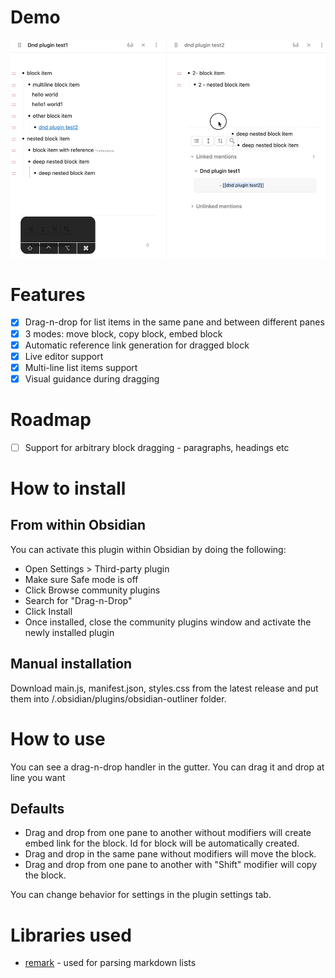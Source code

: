 # Demo

![Demo](demo/demo.gif)

# Features

-   [x] Drag-n-drop for list items in the same pane and between different panes
-   [x] 3 modes: move block, copy block, embed block
-   [x] Automatic reference link generation for dragged block
-   [x] Live editor support
-   [x] Multi-line list items support
-   [x] Visual guidance during dragging

# Roadmap

-   [ ] Support for arbitrary block dragging - paragraphs, headings etc

# How to install

## From within Obsidian

You can activate this plugin within Obsidian by doing the following:

-   Open Settings > Third-party plugin
-   Make sure Safe mode is off
-   Click Browse community plugins
-   Search for "Drag-n-Drop"
-   Click Install
-   Once installed, close the community plugins window and activate the newly installed plugin

## Manual installation

Download main.js, manifest.json, styles.css from the latest release and put them into <vault>/.obsidian/plugins/obsidian-outliner folder.

# How to use

You can see a drag-n-drop handler in the gutter. You can drag it and drop at line you want

## Defaults
- Drag and drop from one pane to another without modifiers will create embed link for the block. Id for block will be automatically created.
- Drag and drop in the same pane without modifiers will move the block.
- Drag and drop from one pane to another with "Shift" modifier will copy the block.

You can change behavior for settings in the plugin settings tab.

# Libraries used

- [remark](https://github.com/remarkjs/remark) - used for parsing markdown lists
